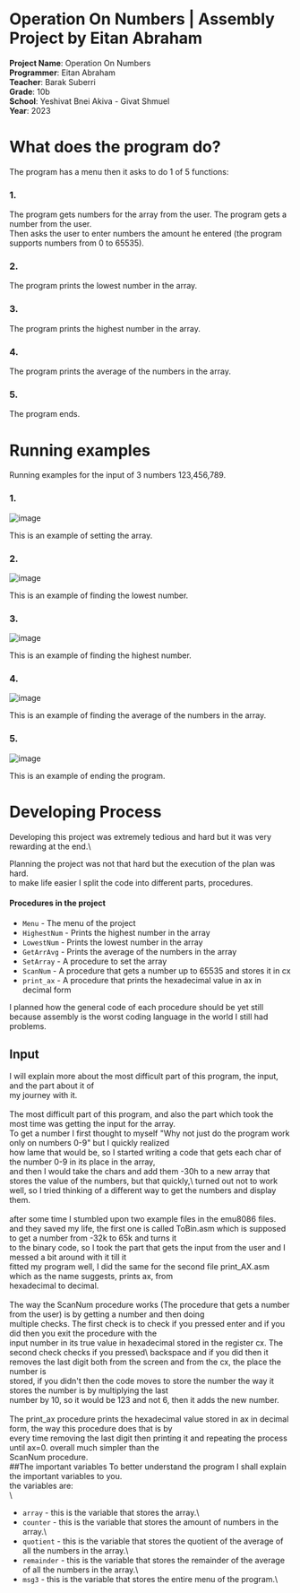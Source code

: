 # Operation On Numbers | Assembly Project by Eitan Abraham
**Project Name**:  Operation On Numbers\
**Programmer**: Eitan Abraham\
**Teacher**: Barak Suberri\
**Grade**: 10b\
**School**: Yeshivat Bnei Akiva - Givat Shmuel\
**Year**: 2023
# What does the program do?
The program has a menu then it asks to do 1 of 5 functions:
### 1.
The program gets numbers for the array from the user.
The program gets a number from the user. \
Then asks the user to enter numbers the amount he entered (the program supports numbers from 0 to 65535).
### 2.
The program prints the lowest number in the array.
### 3.
The program prints the highest number in the array.
### 4.
The program prints the average of the numbers in the array.
### 5.
The program ends.
# Running examples
Running examples for the input of 3 numbers 123,456,789.

### 1.

![image](https://github.com/baraksu/OperationOnNumbers/assets/125208277/be0da28f-ae00-4e79-89bd-929a3a5d7da7)

This is an example of setting the array.

### 2.

![image](https://github.com/baraksu/OperationOnNumbers/assets/125208277/e6981186-0d37-44b8-9435-14d91a246d92)

This is an example of finding the lowest number.

### 3.

![image](https://github.com/baraksu/OperationOnNumbers/assets/125208277/7a0e4f0d-cb89-4f9d-a507-da5fe5fa6480)

This is an example of finding the highest number.

### 4.

![image](https://github.com/baraksu/OperationOnNumbers/assets/125208277/8a846bb5-10ac-4df8-8d81-7ceb11c85351)

This is an example of finding the average of the numbers in the array.

### 5.

![image](https://github.com/baraksu/OperationOnNumbers/assets/125208277/314a86c7-02fc-4b8d-be38-827643dbfd52)

This is an example of ending the program.

# Developing Process
Developing this project was extremely tedious and hard but it was very rewarding at the end.\

Planning the project was not that hard but the execution of the plan was hard.\
to make life easier I split the code into different parts, procedures.

#### Procedures in the project
* `Menu` - The menu of the project
* `HighestNum` - Prints the highest number in the array
* `LowestNum` - Prints the lowest number in the array
* `GetArrAvg` - Prints the average of the numbers in the array
* `SetArray` - A procedure to set the array
* `ScanNum` - A procedure that gets a number up to 65535 and stores it in cx 
* `print_ax` - A procedure that prints the hexadecimal value in ax in decimal form
 
I planned how the general code of each procedure should be yet still because assembly is the worst coding language in the world I still had problems.
## Input
I will explain more about the most difficult part of this program, the input, and the part about it of\
my journey with it.\
\
The most difficult part of this program, and also the part which took the most time was getting the input for the array.\
To get a number I first thought to myself "Why not just do the program work only on numbers 0-9" but I quickly realized \
how lame that would be, so I started writing a code that gets each char of the number 0-9 in its place in the array, \
and then I would take the chars and add them -30h to a new array that stores the value of the numbers, but that quickly,\ 
turned out not to work well, so I tried thinking of a different way to get the numbers and display them.\
\
after some time I stumbled upon two example files in the emu8086 files.\
and they saved my life, the first one is called ToBin.asm which is supposed to get a number from -32k to 65k and turns it\
to the binary code, so I took the part that gets the input from the user and I messed a bit around with it till it\
fitted my program well, I did the same for the second file print_AX.asm which as the name suggests, prints ax, from\
hexadecimal to decimal.\
\
The way the ScanNum procedure works (The procedure that gets a number from the user) is by getting a number and then doing\
multiple checks. The first check is to check if you pressed enter and if you did then you exit the procedure with the\
input number in its true value in hexadecimal stored in the register cx. The second check checks if you pressed\ 
backspace and if you did then it removes the last digit both from the screen and from the cx, the place the number is \
stored, if you didn't then the code moves to store the number the way it stores the number is by multiplying the last \
number by 10, so it would be 123 and not 6, then it adds the new number.\
\
The print_ax procedure prints the hexadecimal value stored in ax in decimal form, the way this procedure does that is by\
every time removing the last digit then printing it and repeating the process until ax=0. overall much simpler than the\
ScanNum procedure.\
##The important variables
To better understand the program I shall explain the important variables to you.\
the variables are:\
\
* `array` - this is the variable that stores the array.\
* `counter` - this is the variable that stores the amount of numbers in the array.\
* `quotient` - this is the variable that stores the quotient of the average of all the numbers in the array.\
* `remainder` - this is the variable that stores the remainder of the average of all the numbers in the array.\
* `msg3` - this is the variable that stores the entire menu of the program.\






